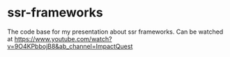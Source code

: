 # ssr-frameworks

The code base for my presentation about ssr frameworks. Can be watched at https://www.youtube.com/watch?v=9O4KPbbojB8&ab_channel=ImpactQuest
